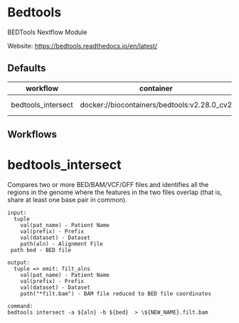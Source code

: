 # Bedtools

BEDTools Nextflow Module

Website: https://bedtools.readthedocs.io/en/latest/

## Defaults

| workflow           | container                                   | cpus              | memory                          |
| ------------------ | ------------------------------------------- | ----------------- | ------------------------------- |
| bedtools_intersect | docker://biocontainers/bedtools:v2.28.0_cv2 | 4 \* task.attempt | 8.GB.plus(8.GB \* task.attempt) |

## Workflows

# bedtools_intersect

Compares two or more BED/BAM/VCF/GFF files and identifies all the regions in
the genome where the features in the two files overlap (that is, share at
least one base pair in common).

```
input:
  tuple
    val(pat_name) - Patient Name
    val(prefix) - Prefix
    val(dataset) - Dataset
    path(aln) - Alignment File
 path bed - BED file

output:
  tuple => emit: filt_alns
    val(pat_name) - Patient Name
    val(prefix) - Prefix
    val(dataset) - Dataset
    path("*filt.bam") - BAM file reduced to BED file coordinates

command:
bedtools intersect -a ${aln} -b ${bed}  > \${NEW_NAME}.filt.bam
```
